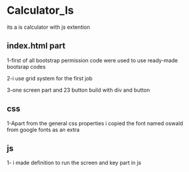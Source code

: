 # Calculator_Is

its a is calculator with js extention

## index.html part

1-first of all bootstrap permission code were used to use ready-made bootsrap codes

2-i use grid system for the first job

3-one screen part and 23 button build with div and button

## css

1-Apart from the general css properties i copied the font named oswald from google fonts as an extra

## js

1- i made definition to run the screen and key part in js
